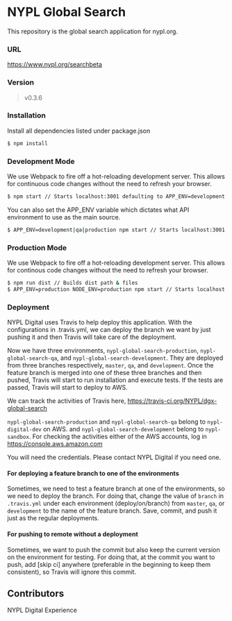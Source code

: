 # NYPL Global Search

This repository is the global search application for nypl.org.

### URL
https://www.nypl.org/searchbeta

### Version
> v0.3.6

### Installation
Install all dependencies listed under package.json
```sh
$ npm install
```

### Development Mode
We use Webpack to fire off a hot-reloading development server. This allows for continuous code changes without the need to refresh your browser.

```sh
$ npm start // Starts localhost:3001 defaulting to APP_ENV=development
```

You can also set the APP_ENV variable which dictates what API environment to use as the main source.
```sh
$ APP_ENV=development|qa|production npm start // Starts localhost:3001 with set APP_ENV
```

### Production Mode
We use Webpack to fire off a hot-reloading development server. This allows for continous code changes without the need to refresh your browser.

```sh
$ npm run dist // Builds dist path & files
$ APP_ENV=production NODE_ENV=production npm start // Starts localhost:3001 with set APP_ENV
```

### Deployment
NYPL Digital uses Travis to help deploy this application. With the configurations in .travis.yml, we can deploy the branch we want by just pushing it and then Travis will take care of the deployment.

Now we have three environments, `nypl-global-search-production`, `nypl-global-search-qa`, and `nypl-global-search-development`. They are deployed from three branches respectively, `master`, `qa`, and `development`. Once the feature branch is merged into one of these three branches and then pushed, Travis will start to run installation and execute tests. If the tests are passed, Travis will start to deploy to AWS.

We can track the activities of Travis here,
https://travis-ci.org/NYPL/dgx-global-search

`nypl-global-search-production` and `nypl-global-search-qa` belong to `nypl-digital-dev` on AWS. and `nypl-global-search-development` belong to `nypl-sandbox`. For checking the activities either of the AWS accounts, log in
https://console.aws.amazon.com

You will need the credentials. Please contact NYPL Digital if you need one.

#### For deploying a feature branch to one of the environments
Sometimes, we need to test a feature branch at one of the environments, so we need to deploy the branch. For doing that, change the value of `branch` in `.travis.yml` under each environment (deploy/on/branch) from `master`, `qa`, or `development` to the name of the feature branch. Save, commit, and push it just as the regular deployments.

#### For pushing to remote without a deployment
Sometimes, we want to push the commit but also keep the current version on the environment for testing. For doing that, at the commit you want to push, add [skip ci] anywhere (preferable in the beginning to keep them consistent), so Travis will ignore this commit.


Contributors
----
NYPL Digital Experience
